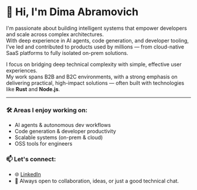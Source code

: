 # 👋 Hi, I'm Dima Abramovich

I'm passionate about building intelligent systems that empower developers and scale across complex architectures.  
With deep experience in AI agents, code generation, and developer tooling, I’ve led and contributed to products used by millions — from cloud-native SaaS platforms to fully isolated on-prem solutions.

I focus on bridging deep technical complexity with simple, effective user experiences.  
My work spans B2B and B2C environments, with a strong emphasis on delivering practical, high-impact solutions — often built with technologies like **Rust** and **Node.js**.

---

### 🛠️ Areas I enjoy working on:
- AI agents & autonomous dev workflows
- Code generation & developer productivity
- Scalable systems (on-prem & cloud)
- OSS tools for engineers

### 📫 Let's connect:
- 🌐 [LinkedIn](https://www.linkedin.com/in/dima-abramovich-7946252a/)
- 🧠 Always open to collaboration, ideas, or just a good technical chat.
